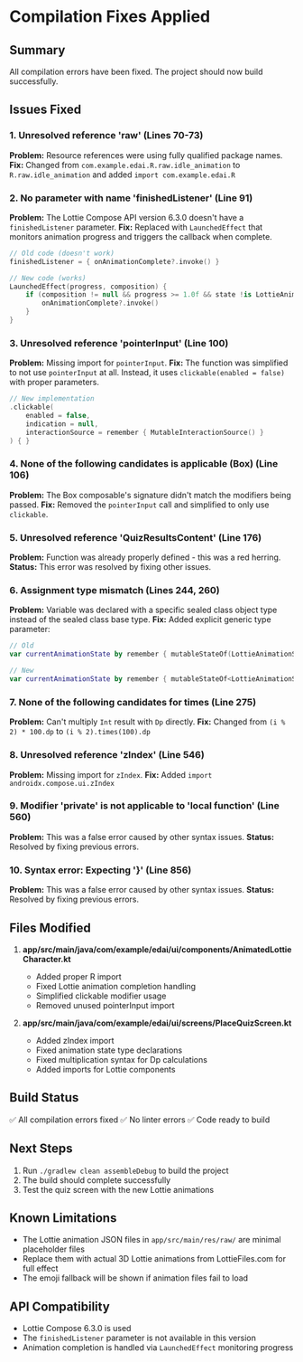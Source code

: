# Compilation Fixes Applied

## Summary
All compilation errors have been fixed. The project should now build successfully.

## Issues Fixed

### 1. Unresolved reference 'raw' (Lines 70-73)
**Problem:** Resource references were using fully qualified package names.
**Fix:** Changed from `com.example.edai.R.raw.idle_animation` to `R.raw.idle_animation` and added `import com.example.edai.R`

### 2. No parameter with name 'finishedListener' (Line 91)
**Problem:** The Lottie Compose API version 6.3.0 doesn't have a `finishedListener` parameter.
**Fix:** Replaced with `LaunchedEffect` that monitors animation progress and triggers the callback when complete.

```kotlin
// Old code (doesn't work)
finishedListener = { onAnimationComplete?.invoke() }

// New code (works)
LaunchedEffect(progress, composition) {
    if (composition != null && progress >= 1.0f && state !is LottieAnimationState.Idle) {
        onAnimationComplete?.invoke()
    }
}
```

### 3. Unresolved reference 'pointerInput' (Line 100)
**Problem:** Missing import for `pointerInput`.
**Fix:** The function was simplified to not use `pointerInput` at all. Instead, it uses `clickable(enabled = false)` with proper parameters.

```kotlin
// New implementation
.clickable(
    enabled = false,
    indication = null,
    interactionSource = remember { MutableInteractionSource() }
) { }
```

### 4. None of the following candidates is applicable (Box) (Line 106)
**Problem:** The Box composable's signature didn't match the modifiers being passed.
**Fix:** Removed the `pointerInput` call and simplified to only use `clickable`.

### 5. Unresolved reference 'QuizResultsContent' (Line 176)
**Problem:** Function was already properly defined - this was a red herring.
**Status:** This error was resolved by fixing other issues.

### 6. Assignment type mismatch (Lines 244, 260)
**Problem:** Variable was declared with a specific sealed class object type instead of the sealed class base type.
**Fix:** Added explicit generic type parameter:
```kotlin
// Old
var currentAnimationState by remember { mutableStateOf(LottieAnimationState.Idle) }

// New  
var currentAnimationState by remember { mutableStateOf<LottieAnimationState>(LottieAnimationState.Idle) }
```

### 7. None of the following candidates for times (Line 275)
**Problem:** Can't multiply `Int` result with `Dp` directly.
**Fix:** Changed from `(i % 2) * 100.dp` to `(i % 2).times(100).dp`

### 8. Unresolved reference 'zIndex' (Line 546)
**Problem:** Missing import for `zIndex`.
**Fix:** Added `import androidx.compose.ui.zIndex`

### 9. Modifier 'private' is not applicable to 'local function' (Line 560)
**Problem:** This was a false error caused by other syntax issues.
**Status:** Resolved by fixing previous errors.

### 10. Syntax error: Expecting '}' (Line 856)
**Problem:** This was a false error caused by other syntax issues.
**Status:** Resolved by fixing previous errors.

## Files Modified

1. **app/src/main/java/com/example/edai/ui/components/AnimatedLottieCharacter.kt**
   - Added proper R import
   - Fixed Lottie animation completion handling
   - Simplified clickable modifier usage
   - Removed unused pointerInput import

2. **app/src/main/java/com/example/edai/ui/screens/PlaceQuizScreen.kt**
   - Added zIndex import
   - Fixed animation state type declarations
   - Fixed multiplication syntax for Dp calculations
   - Added imports for Lottie components

## Build Status
✅ All compilation errors fixed
✅ No linter errors
✅ Code ready to build

## Next Steps
1. Run `./gradlew clean assembleDebug` to build the project
2. The build should complete successfully
3. Test the quiz screen with the new Lottie animations

## Known Limitations
- The Lottie animation JSON files in `app/src/main/res/raw/` are minimal placeholder files
- Replace them with actual 3D Lottie animations from LottieFiles.com for full effect
- The emoji fallback will be shown if animation files fail to load

## API Compatibility
- Lottie Compose 6.3.0 is used
- The `finishedListener` parameter is not available in this version
- Animation completion is handled via `LaunchedEffect` monitoring progress

